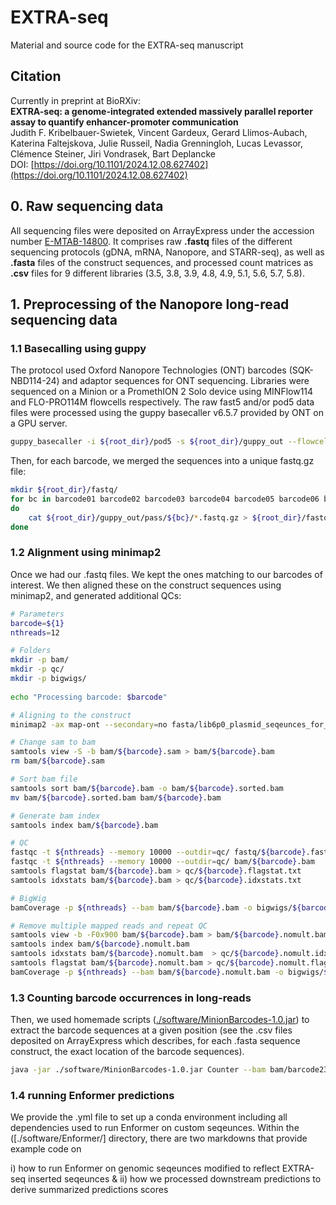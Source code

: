 # EXTRA-seq
Material and source code for the EXTRA-seq manuscript

## Citation
Currently in preprint at BioRXiv:<br/>
**EXTRA-seq: a genome-integrated extended massively parallel reporter assay to quantify enhancer-promoter communication**<br/>
Judith F. Kribelbauer-Swietek,  Vincent Gardeux,  Gerard Llimos-Aubach, Katerina Faltejskova, Julie Russeil, Nadia Grenningloh, Lucas Levassor, Clémence Steiner,  Jiri Vondrasek,  Bart Deplancke<br/>
DOI: [https://doi.org/10.1101/2024.12.08.627402](https://doi.org/10.1101/2024.12.08.627402)

## 0. Raw sequencing data
All sequencing files were deposited on ArrayExpress under the accession number [E-MTAB-14800](https://www.ebi.ac.uk/biostudies/arrayexpress/studies/E-MTAB-14800). It comprises raw **.fastq** files of the different sequencing protocols (gDNA, mRNA, Nanopore, and STARR-seq), as well as **.fasta** files of the construct sequences, and processed count matrices as **.csv** files for 9 different libraries (3.5, 3.8, 3.9, 4.8, 4.9, 5.1, 5.6, 5.7, 5.8).<br/>

## 1. Preprocessing of the Nanopore long-read sequencing data

### 1.1 Basecalling using guppy

The protocol used Oxford Nanopore Technologies (ONT) barcodes (SQK-NBD114-24) and adaptor sequences for ONT sequencing. Libraries were sequenced on a Minion or a PromethION 2 Solo device using MINFlow114 and FLO-PRO114M flowcells respectively. The raw fast5 and/or pod5 data files were processed using the guppy basecaller v6.5.7 provided by ONT on a GPU server.

```bash
guppy_basecaller -i ${root_dir}/pod5 -s ${root_dir}/guppy_out --flowcell FLO-PRO114M --kit SQK-NBD114-24 -x "cuda:0" --barcode_kits "SQK-NBD114-24" --compress_fastq --gpu_runners_per_device 100 --chunks_per_runner 128
```

Then, for each barcode, we merged the sequences into a unique fastq.gz file:
```bash
mkdir ${root_dir}/fastq/
for bc in barcode01 barcode02 barcode03 barcode04 barcode05 barcode06 barcode07 barcode08 barcode09 barcode10 barcode11 barcode12 barcode13 barcode14 barcode15 barcode16 barcode17 barcode18 barcode19 barcode20 barcode21 barcode22 barcode23 barcode24 unclassified
do
	cat ${root_dir}/guppy_out/pass/${bc}/*.fastq.gz > ${root_dir}/fastq/${bc}.fastq.gz
done
```

### 1.2 Alignment using minimap2

Once we had our .fastq files. We kept the ones matching to our barcodes of interest. We then aligned these on the construct sequences using minimap2, and generated additional QCs:

```bash
# Parameters
barcode=${1}
nthreads=12

# Folders
mkdir -p bam/
mkdir -p qc/
mkdir -p bigwigs/
	
echo "Processing barcode: $barcode"

# Aligning to the construct
minimap2 -ax map-ont --secondary=no fasta/lib6p0_plasmid_seqeunces_for_nanopore_alignment_2024_12_02.fasta fastq/${barcode}.fastq.gz -o bam/${barcode}.sam

# Change sam to bam 
samtools view -S -b bam/${barcode}.sam > bam/${barcode}.bam
rm bam/${barcode}.sam

# Sort bam file 
samtools sort bam/${barcode}.bam -o bam/${barcode}.sorted.bam
mv bam/${barcode}.sorted.bam bam/${barcode}.bam

# Generate bam index
samtools index bam/${barcode}.bam

# QC
fastqc -t ${nthreads} --memory 10000 --outdir=qc/ fastq/${barcode}.fastq.gz
fastqc -t ${nthreads} --memory 10000 --outdir=qc/ bam/${barcode}.bam
samtools flagstat bam/${barcode}.bam > qc/${barcode}.flagstat.txt
samtools idxstats bam/${barcode}.bam > qc/${barcode}.idxstats.txt

# BigWig
bamCoverage -p ${nthreads} --bam bam/${barcode}.bam -o bigwigs/${barcode}.bw --binSize 10 --normalizeUsing RPKM --outFileFormat "bigwig"

# Remove multiple mapped reads and repeat QC
samtools view -b -F0x900 bam/${barcode}.bam > bam/${barcode}.nomult.bam
samtools index bam/${barcode}.nomult.bam
samtools idxstats bam/${barcode}.nomult.bam  > qc/${barcode}.nomult.idxstats.txt 
samtools flagstat bam/${barcode}.nomult.bam > qc/${barcode}.nomult.flagstat.txt
bamCoverage -p ${nthreads} --bam bam/${barcode}.nomult.bam -o bigwigs/${barcode}.nomult.bw --binSize 10 --normalizeUsing RPKM --outFileFormat "bigwig"
```

### 1.3 Counting barcode occurrences in long-reads

Then, we used homemade scripts ([./software/MinionBarcodes-1.0.jar](./software/MinionBarcodes-1.0.jar)) to extract the barcode sequences at a given position (see the .csv files deposited on ArrayExpress which describes, for each .fasta sequence construct, the exact location of the barcode sequences).
```bash
java -jar ./software/MinionBarcodes-1.0.jar Counter --bam bam/barcode23.nomult.bam --config csv/6p0_library_enh_seq_BC_extraction_coordinates_hublib4p75_for_NanoP_alignment_2024_12_02_updated.csv --mapq 0 -o output/barcode23.nomult.tsv >output/barcode23.nomult.log
```

### 1.4 running Enformer predictions

We provide the .yml file to set up a conda environment including all dependencies used to run Enformer on custom seqeunces. Within the ([./software/Enformer/] directory, there are two markdowns that provide example code on 

i) how to run Enformer on genomic seqeunces modified to reflect EXTRA-seq inserted seqeunces &
ii) how we processed downstream predictions to derive summarized predictions scores

